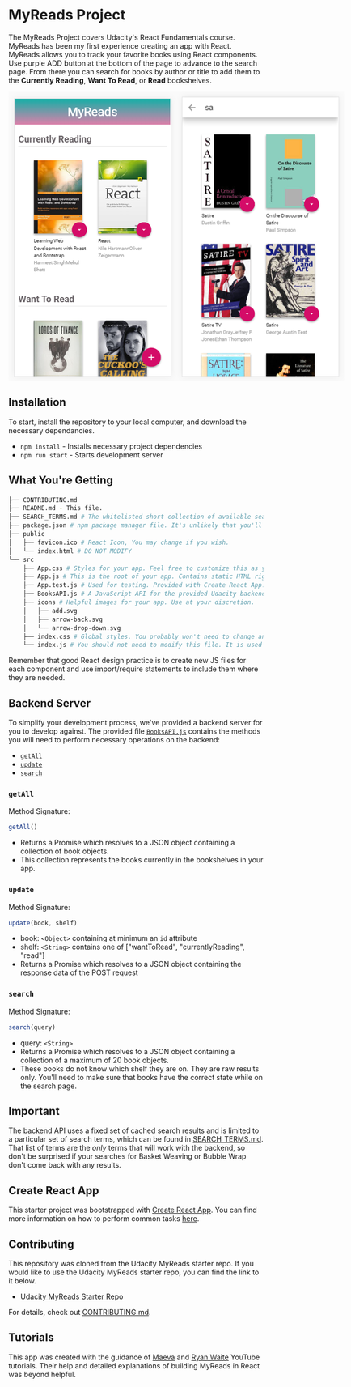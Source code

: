 # MyReads Project

The MyReads Project covers Udacity's React Fundamentals course. MyReads has been my first experience creating an app with React. MyReads allows you to track your favorite books using React components. Use purple ADD button at the bottom of the page to advance to the search page. From there you can search for books by author or title to add them to the **Currently Reading**, **Want To Read**, or **Read** bookshelves.
<div class="images" style="display: flex;">
<img src="https://github.com/breena17/my-reads-react-app/blob/master/img/MyReads-1.PNG" alt="MyReads Home Preview">

<img style="float:right;" src="https://github.com/breena17/my-reads-react-app/blob/master/img/MyReads-2.PNG" alt="MyReads Search Preview">
</div>

## Installation
To start, install the repository to your local computer, and download the necessary dependancies.
* `npm install` - Installs necessary project dependencies
* `npm run start` - Starts development server 

## What You're Getting
```bash
├── CONTRIBUTING.md
├── README.md - This file.
├── SEARCH_TERMS.md # The whitelisted short collection of available search terms for you to use with your app.
├── package.json # npm package manager file. It's unlikely that you'll need to modify this.
├── public
│   ├── favicon.ico # React Icon, You may change if you wish.
│   └── index.html # DO NOT MODIFY
└── src
    ├── App.css # Styles for your app. Feel free to customize this as you desire.
    ├── App.js # This is the root of your app. Contains static HTML right now.
    ├── App.test.js # Used for testing. Provided with Create React App. Testing is encouraged, but not required.
    ├── BooksAPI.js # A JavaScript API for the provided Udacity backend. Instructions for the methods are below.
    ├── icons # Helpful images for your app. Use at your discretion.
    │   ├── add.svg
    │   ├── arrow-back.svg
    │   └── arrow-drop-down.svg
    ├── index.css # Global styles. You probably won't need to change anything here.
    └── index.js # You should not need to modify this file. It is used for DOM rendering only.
```

Remember that good React design practice is to create new JS files for each component and use import/require statements to include them where they are needed.

## Backend Server

To simplify your development process, we've provided a backend server for you to develop against. The provided file [`BooksAPI.js`](src/BooksAPI.js) contains the methods you will need to perform necessary operations on the backend:

* [`getAll`](#getall)
* [`update`](#update)
* [`search`](#search)

### `getAll`

Method Signature:

```js
getAll()
```

* Returns a Promise which resolves to a JSON object containing a collection of book objects.
* This collection represents the books currently in the bookshelves in your app.

### `update`

Method Signature:

```js
update(book, shelf)
```

* book: `<Object>` containing at minimum an `id` attribute
* shelf: `<String>` contains one of ["wantToRead", "currentlyReading", "read"]  
* Returns a Promise which resolves to a JSON object containing the response data of the POST request

### `search`

Method Signature:

```js
search(query)
```

* query: `<String>`
* Returns a Promise which resolves to a JSON object containing a collection of a maximum of 20 book objects.
* These books do not know which shelf they are on. They are raw results only. You'll need to make sure that books have the correct state while on the search page.

## Important
The backend API uses a fixed set of cached search results and is limited to a particular set of search terms, which can be found in [SEARCH_TERMS.md](SEARCH_TERMS.md). That list of terms are the _only_ terms that will work with the backend, so don't be surprised if your searches for Basket Weaving or Bubble Wrap don't come back with any results.

## Create React App

This starter project was bootstrapped with [Create React App](https://github.com/facebookincubator/create-react-app). You can find more information on how to perform common tasks [here](https://github.com/facebookincubator/create-react-app/blob/master/packages/react-scripts/template/README.md).

## Contributing

This repository was cloned from the Udacity MyReads starter repo. If you would like to use the Udacity MyReads starter repo, you can find the link to it below.
* [Udacity MyReads Starter Repo](https://github.com/udacity/reactnd-project-myreads-starter) 

For details, check out [CONTRIBUTING.md](CONTRIBUTING.md).

## Tutorials

This app was created with the guidance of [Maeva](https://www.youtube.com/watch?v=i6L2jLHV9j8) and [Ryan Waite](https://www.youtube.com/watch?v=acJHkd6K5kI) YouTube tutorials. Their help and detailed explanations of building MyReads in React was beyond helpful.  
